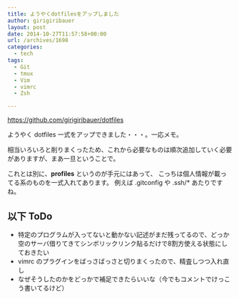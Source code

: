 ```yaml
---
title: ようやくdotfilesをアップしました
author: girigiribauer
layout: post
date: 2014-10-27T11:57:58+00:00
url: /archives/1698
categories:
  - tech
tags:
  - Git
  - tmux
  - Vim
  - vimrc
  - Zsh

---
```

<https://github.com/girigiribauer/dotfiles>

ようやく dotfiles 一式をアップできました・・・。一応メモ。

相当いろいろと削りまくったため、これから必要なものは順次追加していく必要がありますが、まあ一旦ということで。

これとは別に、**profiles** というのが手元にはあって、 こっちは個人情報が載ってる系のものを一式入れてあります。 例えば .gitconfig や .ssh/* あたりですね。

## 以下 ToDo

  * 特定のプログラムが入ってないと動かない記述がまだ残ってるので、どっか空のサーバ借りてきてシンボリックリンク貼るだけで8割方使える状態にしておきたい
  * vimrc のプラグインをばっさばっさと切りまくったので、精査しつつ入れ直し
  * なぜそうしたのかをどっかで補足できたらいいな（今でもコメントでけっこう書いてるけど）
